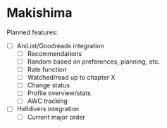 # Makishima

Planned features:
- [ ] AniList/Goodreads integration
    - [ ] Recommendations
    - [ ] Random based on preferences, planning, etc.
    - [ ] Rate function
    - [ ] Watched/read up to chapter X
    - [ ] Change status
    - [ ] Profile overview/stats
    - [ ] AWC tracking
- [ ] Helldivers integration
    - [ ] Current major order
